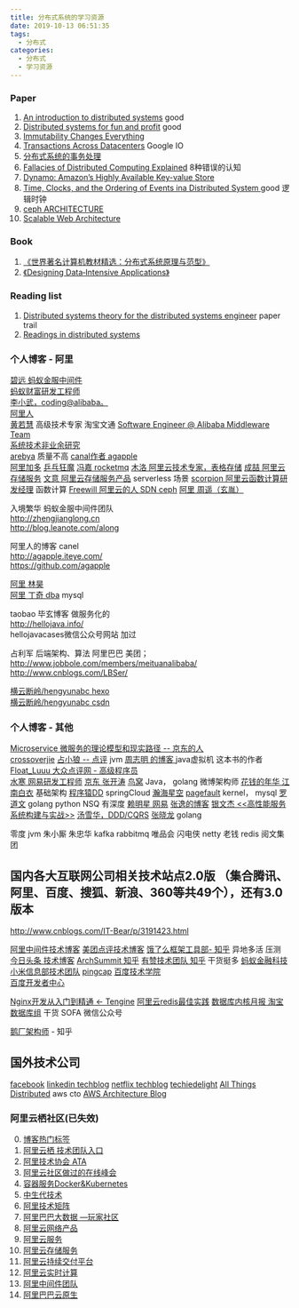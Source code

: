 ```yaml
---
title: 分布式系统的学习资源
date: 2019-10-13 06:51:35
tags:
  - 分布式
categories: 
  - 分布式
  - 学习资源
---
```

<p></p>
<!-- more -->

### Paper
1. [An introduction to distributed systems](https://github.com/aphyr/distsys-class) good
2. [Distributed systems for fun and profit](http://book.mixu.net/distsys/single-page.html) good
3. [Immutability Changes Everything](http://cidrdb.org/cidr2015/Papers/CIDR15_Paper16.pdf)
4. [Transactions Across Datacenters](https://snarfed.org/transactions_across_datacenters_io.html)  Google IO
5. [分布式系统的事务处理](https://coolshell.cn/articles/10910.html)
6. [Fallacies of Distributed Computing Explained](http://www.rgoarchitects.com/Files/fallacies.pdf) 8种错误的认知
7. [Dynamo: Amazon’s Highly Available Key-value Store ](https://www.allthingsdistributed.com/files/amazon-dynamo-sosp2007.pdf)
8. [Time, Clocks, and the Ordering of Events ina Distributed System ](https://www.microsoft.com/en-us/research/uploads/prod/2016/12/Time-Clocks-and-the-Ordering-of-Events-in-a-Distributed-System.pdf) good 逻辑时钟
9. [ceph ARCHITECTURE](https://docs.ceph.com/docs/jewel/architecture/)
10. [Scalable Web Architecture](http://nettee.github.io/posts/2016/Scalable-Web-Architecture-and-Distributed-Systems/)

### Book
1. [《世界著名计算机教材精选：分布式系统原理与范型》](https://item.jd.com/10079452.html)
2. [《Designing Data‑Intensive Applications》](http://www.antonfagerberg.com/files/intensive.pdf)

### Reading list
1. [Distributed systems theory for the distributed systems engineer](https://www.the-paper-trail.org/post/2014-08-09-distributed-systems-theory-for-the-distributed-systems-engineer/) paper trail
2. [Readings in distributed systems](http://christophermeiklejohn.com/distributed/systems/2013/07/12/readings-in-distributed-systems.html)


### 个人博客 - 阿里 
[碧远 蚂蚁金服中间件](http://leaver.me/)  
[蚂蚁财富研发工程师](http://monkeyhorse.cn/)  
[李小武，coding@alibaba。](http://blog.lichengwu.cn/)  
[阿里人](http://www.blogjava.net/BlueDavy/)  
[黄若慧](http://blog.zephyrleaves.net/) 高级技术专家 淘宝文通
[Software Engineer @ Alibaba Middleware Team](https://www.sczyh30.com/)   
[系统技术非业余研究](http://blog.yufeng.info/)  
[arebya](http://arebya.com/) 质量不高
[canal作者 agapple](https://agapple.iteye.com/)  
[阿里加多](https://www.jianshu.com/u/b230a86fb7ad)
[乒乓狂魔](https://yq.aliyun.com/users/6bmpl5rdwpqu4)
[冯嘉 rocketmq](https://yq.aliyun.com/users/ejn34jbxf5evs)
[木洛 阿里云技术专家，表格存储](https://yq.aliyun.com/users/jwbhxydfk6qyi/article)
[成喆 阿里云存储服务](https://yq.aliyun.com/users/u3vivzisyg2pc/)
[文意 阿里云存储服务产品](https://yq.aliyun.com/users/zh5kxxfngqw2m)  serverless 场景
[scorpion 阿里云函数计算研发经理](https://yq.aliyun.com/users/fbt6ovijrs2zi) 函数计算
[Freewill 阿里云的人 SDN ceph](https://www.cnblogs.com/bodhitree/default.html)
[阿里  周遥（玄胤）](http://www.seflerzhou.net)


入境繁华  蚂蚁金服中间件团队  
http://zhengjianglong.cn  
http://blog.leanote.com/along  


阿里人的博客 canel  
http://agapple.iteye.com/   
https://github.com/agapple  

[阿里 林昊](http://bluedavy.me/)     
[阿里 丁奇 dba](https://dinglin.iteye.com/)   mysql


taobao   毕玄博客   做服务化的  
http://hellojava.info/  
hellojavacases微信公众号网站  加过  

占利军   后端架构、算法  阿里巴巴 美团；   
http://www.jobbole.com/members/meituanalibaba/  
http://www.cnblogs.com/LBSer/  

[横云断岭/hengyunabc hexo](http://hengyunabc.github.io/)  
[横云断岭/hengyunabc csdn](https://blog.csdn.net/hengyunabc)

### 个人博客 - 其他
[Microservice 微服务的理论模型和现实路径 -- 京东的人](http://blog.csdn.net/mindfloating/article/details/51221780)  
[crossoverjie](https://crossoverjie.top/)
[占小狼 -- 点评](http://www.jianshu.com/u/90ab66c248e6) jvm
[周志明 的博客 ](http://icyfenix.iteye.com/)  java虚拟机  这本书的作者
[Float_Luuu  大众点评网 - 高级程序员](http://my.oschina.net/andylucc/home)  
[水寒  网易研发工程师](https://www.cnblogs.com/java-zhao/)
[京东 张开涛](https://jinnianshilongnian.iteye.com/)
[鸟窝]() Java， golang  微博架构师 
[花钱的年华 江南白衣]()  基础架构
[程序猿DD]() springCloud
[瀚海星空](http://abloz.com/)
[pagefault](http://www.pagefault.info/)  kernel， mysql
[罗道文](http://luodw.cc/)  golang python NSQ 有深度
[赖明星  网易](http://mingxinglai.com/)
[张逸的博客](https://www.cnblogs.com/wayfarer/default.html)
[银文杰 <<高性能服务系统构建与实战>>](https://blog.csdn.net/yinwenjie/article/list/1?)
[汤雪华，DDD/CQRS](http://www.cnblogs.com/netfocus/)
[张晓龙](https://www.jianshu.com/u/1381dc29fed9)  golang

零度 jvm
朱小厮 朱忠华 kafka rabbitmq 唯品会
闪电侠 netty 
老钱 redis 阅文集团

## 国内各大互联网公司相关技术站点2.0版 （集合腾讯、阿里、百度、搜狐、新浪、360等共49个），还有3.0版本
http://www.cnblogs.com/IT-Bear/p/3191423.html

[阿里中间件技术博客]()
[美团点评技术博客]()
[饿了么框架工具部- 知乎](https://zhuanlan.zhihu.com/p/28585781)  异地多活 压测
[今日头条 技术博客](https://techblog.toutiao.com/2017/05/02/dao/)
[ArchSummit 知乎](https://www.zhihu.com/org/archsummit/activities)
[有赞技术团队 知乎](https://www.zhihu.com/org/you-zan-ji-zhu-tuan-dui/activities) 干货挺多
[蚂蚁金融科技](https://tech.antfin.com/)
[小米信息部技术团队](https://xiaomi-info.github.io/)
[pingcap](https://pingcap.com/blog-cn/)
[百度技术学院](http://bit.baidu.com/)   
[百度开发者中心](https://developer.baidu.com/) 

[Nginx开发从入门到精通 <- Tengine](http://tengine.taobao.org/book/index.html)
[阿里云redis最佳实践](https://help.aliyun.com/document_detail/67252.html) 
[数据库内核月报 淘宝数据库组](http://mysql.taobao.org/monthly/)   干货
 SOFA 微信公众号

 [鹅厂架构师](https://www.zhihu.com/org/e-han-jia-gou-shi) - 知乎

## 国外技术公司
[facebook](https://code.fb.com/) 
[linkedin techblog](https://engineering.linkedin.com/blog) 
[netflix techblog](https://medium.com/netflix-techblog) 
[techiedelight](https://www.techiedelight.com/) 
[All Things Distributed](https://www.allthingsdistributed.com/)  aws cto
[AWS Architecture Blog](https://amazonaws-china.com/cn/blogs/architecture/)


### 阿里云栖社区(已失效) 
0. [博客热门标签](https://yq.aliyun.com/tags/)
0. [阿里云栖  技术团队入口](https://yq.aliyun.com/teams)  
1. [阿里技术协会 ATA](https://yq.aliyun.com/tags/tagid_523/)
2. [阿里云社区做过的在线峰会](https://yq.aliyun.com/topic?spm=a2c4e.11154022.headermainnav.11.7037aMQGaMQGE8#guid-721571)
3. [容器服务Docker&Kubernetes](https://yq.aliyun.com/teams/11/type_blog-cid_450-page_1)
4. [中生代技术](https://yq.aliyun.com/users/1080464764156883?spm=a2c4e.11153940.blogrightarea54004.2.22c86a7d3BdzIB)
5. [阿里技术矩阵](https://yq.aliyun.com/teams/16)
6. [阿里巴巴大数据 —玩家社区](https://yq.aliyun.com/teams/6)
7. [阿里云网络产品](https://yq.aliyun.com/teams/28)  
8. [阿里云服务](https://yq.aliyun.com/teams/56/type_blog)
9. [阿里云存储服务](https://yq.aliyun.com/teams/4)
10. [阿里云持续交付平台](https://yq.aliyun.com/teams/20)
11. [阿里云实时计算](https://yq.aliyun.com/teams/67)
12. [阿里中间件团队](https://yq.aliyun.com/teams/22)  
13. [阿里巴巴云原生](https://yq.aliyun.com/teams/252)  




   





